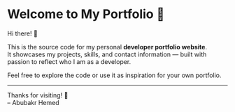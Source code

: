 # Welcome to My Portfolio 🚀

Hi there! 👋

This is the source code for my personal **developer portfolio website**.  
It showcases my projects, skills, and contact information — built with passion to reflect who I am as a developer.

Feel free to explore the code or use it as inspiration for your own portfolio.

---

Thanks for visiting! 🙌  
– Abubakr Hemed
